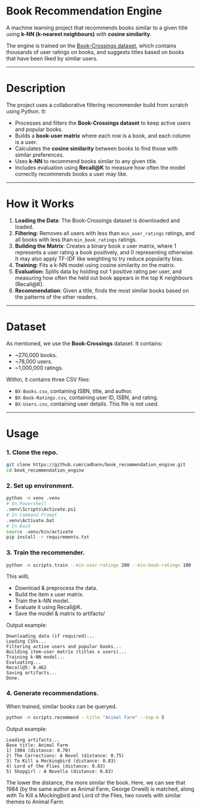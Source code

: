 # Book Recommendation Engine

A machine learning project that recommends books similar to a given title using **k-NN (k-nearest neighbours)** with **cosine similarity**.

The engine is trained on the [Book-Crossings dataset](https://cdn.freecodecamp.org/project-data/books/book-crossings.zip), which contains thousands of user ratings on books, and suggests titles based on books that have been liked by similar users.

---

# Description

The project uses a collaborative filtering recommender build from scratch using Python.
It:
- Processes and filters the **Book-Crossings dataset** to keep active users and popular books.
- Builds a **book-user matrix** where each row is a book, and each column is a user.
- Calculates the **cosine similarity** between books to find those with similar preferences.
- Uses **k-NN** to recommend books similar to any given title.
- Includes evaluation using **Recall@K** to measure how often the model correctly recommends books a user may like.

---

# How it Works
1. **Loading the Data**: The Book-Crossings dataset is downloaded and loaded.
2. **Filtering:** Removes all users with less than `min_user_ratings` ratings, and all books with less than `min_book_ratings` ratings.
3. **Building the Matrix**: Creates a binary book x user matrix, where 1 represents a user rating a book positively, and 0 representing otherwise. It may also apply TF-IDF like weighting to try reduce popularity bias.
4. **Training:** Fits a k-NN model using cosine similarity on the matrix.
5. **Evaluation:** Splits data by holding out 1 positive rating per user, and measuring how often the held out book appears in the top K neighbours (Recall@K).
6. **Recommendation**: Given a title, finds the most similar books based on the patterns of the other readers.

---

# Dataset
As mentioned, we use the **Book-Crossings** dataset. It contains:

- ~270,000 books.
- ~78,000 users.
- ~1,000,000 ratings.

Within, it contains three CSV files:
- `BX-Books.csv`, containing ISBN, title, and author.
- `BX-Book-Ratings.csv`, containing user ID, ISBN, and rating.
- `BX-Users.csv`, containing user details. This file is not used.

---

# Usage

### 1. Clone the repo.
```bash
git clone https://github.com/cadhann/book_recommendation_engine.git
cd book_recommendation_engine
```

### 2. Set up environment.
```bash
python -m venv .venv
# On Powershell
.venv\Scripts\Activate.ps1
# In Command Prompt
.venv\Activate.bat
# In Bash
source .venv/bin/activate
pip install -r requirements.txt
```

### 3. Train the recommender.
```bash
python -m scripts.train --min-user-ratings 200 --min-book-ratings 100 --k 5
```
This willL
- Download & preprocess the data.
- Build the item x user matrix.
- Train the k-NN model.
- Evaluate it using Recall@K.
- Save the model & matrix to artifacts/

Output example:
```
Downloading data (if required)...
Loading CSVs...
Filtering active users and popular books...
Building item-user matrix (titles x users)...
Training k-NN model...
Evaluating...
Recall@5: 0.462
Saving artifacts...
Done.
```

### 4. Generate recommendations.
When trained, similar books can be queryed.
```bash
python -m scripts.recommend --title "Animal Farm" --top-k 5
```

Output example:
```
Loading artifacts...
Base title: Animal Farm
1) 1984 (distance: 0.70)
2) The Corrections: A Novel (distance: 0.75)
3) To Kill a Mockingbird (distance: 0.83)
4) Lord of the Flies (distance: 0.83)
5) Shopgirl : A Novella (distance: 0.83)
```

The lower the distance, the more similar the book. Here, we can see that 1984 (by the same author as Animal Farm, George Orwell) is matched, along with To Kill a Mockingbird and Lord of the Flies, two novels with similar themes to Animal Farm.